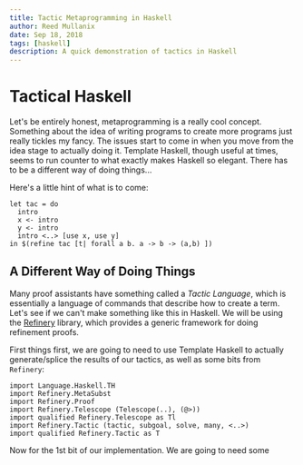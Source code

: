 ```yaml
---
title: Tactic Metaprogramming in Haskell
author: Reed Mullanix
date: Sep 18, 2018
tags: [haskell]
description: A quick demonstration of tactics in Haskell
---
```


# Tactical Haskell
Let's be entirely honest, metaprogramming is a really cool concept. Something
about the idea of writing programs to create more programs just really tickles
my fancy. The issues start to come in when you move from the idea stage to
actually doing it. Template Haskell, though useful at times, seems to run
counter to what exactly makes Haskell so elegant. There has to be a different way of doing things...

Here's a little hint of what is to come:

    let tac = do
      intro
      x <- intro
      y <- intro
      intro <..> [use x, use y]
    in $(refine tac [t| forall a b. a -> b -> (a,b) ])

## A Different Way of Doing Things
Many proof assistants have something called a _Tactic Language_, which is
essentially a language of commands that describe how to create a term. 
Let's see if we can't make something like this in Haskell. We will be using the [Refinery](https://github.com/TOTBWF/refinery) library, which provides a generic framework for doing refinement proofs.

First things first, we are going to need to use Template Haskell to actually generate/splice the results of our tactics, as well as some bits from `Refinery`:

    import Language.Haskell.TH
    import Refinery.MetaSubst
    import Refinery.Proof
    import Refinery.Telescope (Telescope(..), (@>))
    import qualified Refinery.Telescope as Tl
    import Refinery.Tactic (tactic, subgoal, solve, many, <..>)
    import qualified Refinery.Tactic as T
    
Now for the 1st bit of our implementation. We are going to need some

<!-- Now, I know I said Template Haskell can be a bit clunky and inelegant at times, but it turns out that  -->
